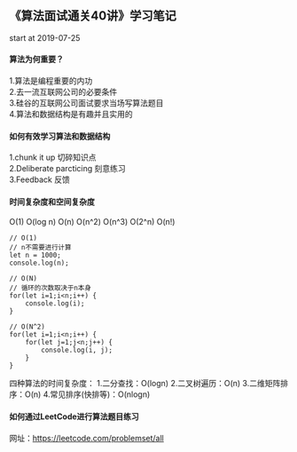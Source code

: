 ## 《算法面试通关40讲》学习笔记
start at 2019-07-25

#### 算法为何重要？
1.算法是编程重要的内功</br>
2.去一流互联网公司的必要条件</br>
3.硅谷的互联网公司面试要求当场写算法题目</br>
4.算法和数据结构是有趣并且实用的</br>

#### 如何有效学习算法和数据结构
1.chunk it up 切碎知识点</br>
2.Deliberate parcticing 刻意练习</br>
3.Feedback  反馈

#### 时间复杂度和空间复杂度
O(1)
O(log n)
O(n)
O(n^2)
O(n^3)
O(2^n)
O(n!)

```
// O(1)
// n不需要进行计算
let n = 1000;
console.log(n);

// O(N)
// 循环的次数取决于n本身
for(let i=1;i<n;i++) {
    console.log(i);
}

// O(N^2)
for(let i=1;i<n;i++) {
    for(let j=1;j<n;j++) {
        console.log(i, j);
    }
}
```

四种算法的时间复杂度：
1.二分查找：O(logn)
2.二叉树遍历：O(n)
3.二维矩阵排序：O(n)
4.常见排序(快排等)：O(nlogn)

#### 如何通过LeetCode进行算法题目练习
网址：https://leetcode.com/problemset/all

